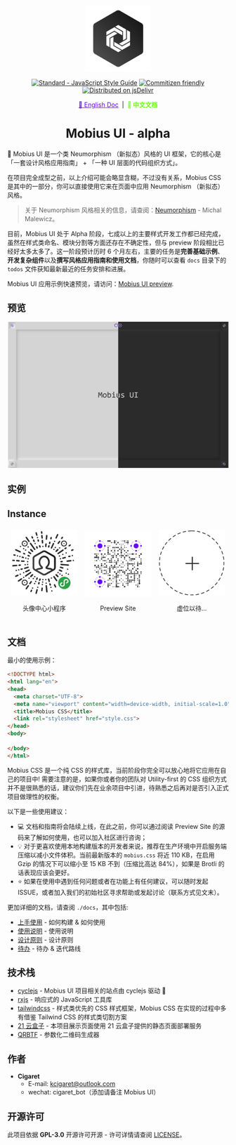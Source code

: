 <p align="center">
  <a href="#" target="_blank" rel="noopener noreferrer">
    <img width="150" src="../public/assets/thoughts-daily.jpg" alt="Thoughts Daily Logo"/>
  </a>
</p>

<p align="center">
  <a href="https://standardjs.com"><img src="https://img.shields.io/badge/code_style-standard-brightgreen.svg" alt="Standard - JavaScript Style Guide"></a>
  <a href="http://commitizen.github.io/cz-cli/"><img src="https://img.shields.io/badge/commitizen-friendly-brightgreen.svg" alt="Commitizen friendly"></a>
  <a href="https://www.jsdelivr.com/package/gh/we-mobius/mobius-ui"><img src="https://data.jsdelivr.com/v1/package/gh/we-mobius/mobius-ui/badge" alt="Distributed on jsDelivr"></a>
</p>

<p align="center">
  <a href="../README.md" style="color: hsla(264, 100%, 50%, 100%);">📜 English Doc</a>
  &nbsp;|&nbsp;
  <span style="font-weight: bold; color: hsla(96, 100%, 50%, 100%);">📜 中文文档</span>
</p>

<h1 align="center">Mobius UI - alpha</h1>

🎨 Mobius UI 是一个类 Neumorphism （新拟态）风格的 UI 框架，它的核心是「一套设计风格应用指南」 + 「一种 UI 层面的代码组织方式」。

在项目完全成型之前，以上介绍可能会略显含糊，不过没有关系，Mobius CSS 是其中的一部分，你可以直接使用它来在页面中应用 Neumorphism （新拟态）风格。

> 关于 Neumorphism 风格相关的信息，请查阅：[Neumorphism](https://uxdesign.cc/neumorphism-in-user-interfaces-b47cef3bf3a6) - Michal Malewicz。

目前，Mobius UI 处于 Alpha 阶段，七成以上的主要样式开发工作都已经完成，虽然在样式类命名、模块分割等方面还存在不确定性，但与 preview 阶段相比已经好太多太多了。这一阶段预计历时 6 个月左右，主要的任务是**完善基础示例**、**开发复杂组件**以及**撰写风格应用指南和使用文档**，你随时可以查看 `docs` 目录下的 `todos` 文件获知最新最近的任务安排和进展。

Mobius UI 应用示例快速预览，请访问：[Mobius UI preview](https://mobius-ui.21yunbox.com/).

## 预览

![产品细节](../public/assets/mobiusui-preview-hybrid-20200406.png)

## 实例

## Instance

<div style="display: flex; justify-content: space-between; align-items: center;">
  <div style="margin: 0.5em auto; width: 30%; display: flex;flex-flow: column wrap; align-items: center;">
    <a href="#Instance" target="_blank">
      <img src="../public/assets/thoughts-avatar-minaqr-258-circle-8cm.jpg"/>
    </a>
    <p>头像中心小程序</p>
  </div>
  <div style="margin: 0.5em auto; width: 30%; display: flex;flex-flow: column wrap; align-items: center;">
    <a href="#Instance" target="_blank">
      <img width="auto" src="../public/assets/mobius-ui-preview-site-qr.jpg"/>
    </a>
    <p>Preview Site</p>
  </div>
  <div style="margin: 0.5em auto; width: 30%; display: flex;flex-flow: column wrap; align-items: center;">
    <a href="#Instance" target="_blank">
      <img width="auto" src="../public/assets/empty-seat.png"/>
    </a>
    <p>虚位以待...</p>
  </div>
</div>

## 文档

最小的使用示例：

```html
<!DOCTYPE html>
<html lang="en">
<head>
  <meta charset="UTF-8">
  <meta name="viewport" content="width=device-width, initial-scale=1.0">
  <title>Mobius CSS</title>
  <link rel="stylesheet" href="style.css">
</head>
<body>

</body>
</html>
```

Mobius CSS 是一个纯 CSS 的样式库，当前阶段你完全可以放心地将它应用在自己的项目中! 需要注意的是，如果你或者你的团队对 Utility-first 的 CSS 组织方式并不是很熟悉的话，建议你们先在业余项目中引进，待熟悉之后再对是否引入正式项目做理性的权衡。

以下是一些使用建议：

- 💻 文档和指南将会陆续上线，在此之前，你可以通过阅读 Preview Site 的源码来了解如何使用，也可以加入社区进行咨询；
- 💡 对于更喜欢使用本地构建版本的开发者来说，推荐在生产环境中开启服务端压缩以减小文件体积。当前最新版本的 `mobius.css` 将近 110 KB，在启用 Gzip 的情况下可以缩小至 15 KB 不到（压缩比高达 84%），如果是 Brotli 的话表现应该会更好。
- ⭐ 如果在使用中遇到任何问题或者在功能上有任何建议，可以随时发起 ISSUE，或者加入我们的初始社区寻求帮助或发起讨论（联系方式见文末）。

更加详细的文档，请查阅 `./docs`，其中包括:

- [上手使用](./docs/getting_started.md) - 如何构建 & 如何使用
- [使用说明](./docs/instructions.md) - 使用说明
- [设计原则](./docs/design_specification.md) - 设计原则
- [待办](./docs/todos.md) - 待办 & 迭代路线

## 技术栈

- [cyclejs](https://github.com/cyclejs/cyclejs) - Mobius UI 项目相关的站点由 cyclejs 驱动 🤞
- [rxjs](https://github.com/ReactiveX/rxjs) - 响应式的 JavaScript 工具库
- [tailwindcss](https://github.com/tailwindcss/tailwindcss) - 样式类优先的 CSS 样式框架，Mobius CSS 在实现的过程中多有借鉴 Tailwind CSS 的样式类切割方案
- [21 云盒子](https://www.21yunbox.com/) - 本项目展示页面使用 21 云盒子提供的静态页面部署服务
- [QRBTF](https://qrbtf.com/) - 参数化二维码生成器

## 作者

- **Cigaret**
  - E-mail: kcigaret@outlook.com
  - wechat: cigaret_bot（添加请备注 Mobius UI）

## 开源许可

此项目依据 **GPL-3.0** 开源许可开源 - 许可详情请查阅 [LICENSE](LICENSE)。
